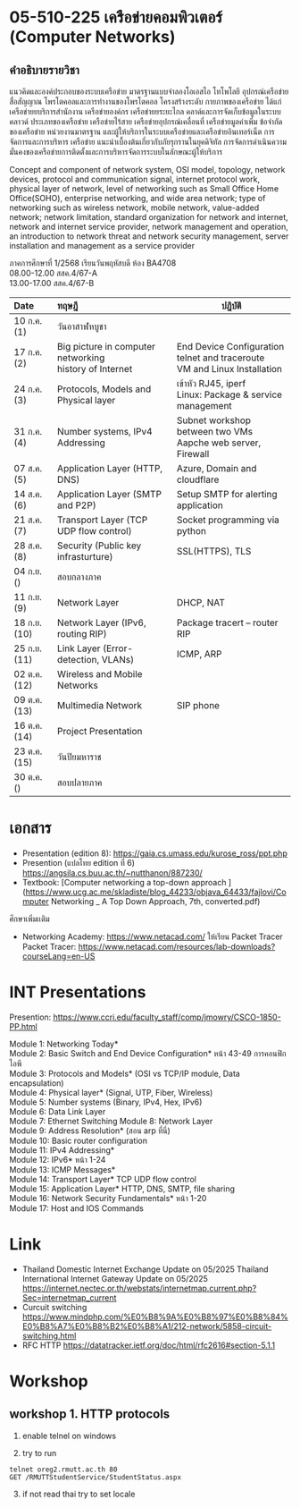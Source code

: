 # **05-510-225 เครือข่ายคอมพิวเตอร์ (Computer Networks)**

## คำอธิบายรายวิชา

แนวคิดและองค์ประกอบของระบบเครือข่าย มาตรฐานแบบจำลองโอเอสไอ โทโพโลยี อุปกรณ์เครือข่าย สื่อสัญญาณ โพรโตคอลและการทำงานของโพรโตคอล โครงสร้างระดับ กายภาพของเครือข่าย ได้แก่ เครือข่ายยบริการสำนักงาน เครือข่ายองค์กร เครือข่ายยระยะไกล คลาด์และการจัดเก็บข้อมูลในระบบคลาวด์ ประเภทของเครือข่าย เครือข่ายไร้สาย เครือข่ายอุปกรณ์เคลื่อนที่ เครือข่ายมูลค่าเพิ่ม ข้อจำกัดของเครือข่าย หน่วยงานมาตรฐาน และผู้ให้บริการในระบบเครือข่ายและเครือข่ายอินเทอร์เน็ต การจัดการและการบริหาร เครือข่าย แนะนำเบื้องต้นเกี่ยวกับภัยรุกรานในยุคดิจิทัล การจัดการดำเนินความมั่นคงของเครือข่ายการติดตั้งและการบริหารจัดการระบบในลักษณะผู้ให้บริการ 

Concept and component of network system, OSI model, topology, network devices, protocol
and communication signal, internet protocol work, physical layer of network, level of networking such
as Small Office Home Office(SOHO), enterprise networking, and wide area network; type of networking
such as wireless network, mobile network, value-added network; network limitation, standard
organization for network and internet, network and internet service provider, network management
and operation, an introduction to network threat and network security management, server
installation and management as a service provider

ภาคการศึกษาที่ 1/2568 เรียนวันพฤหัสบดี ห้อง BA4708  
08.00-12.00 สสค.4/67-A  
13.00-17.00 สสค.4/67-B  


| Date  | ทฤษฎี                                                 | ปฎิบัติ                                                             |
| :----------- | :----------------------------------------------------------- | ------------------------------------------------------------ |
| 10 ก.ค. (1)  | วันอาสาฬหบูชา                                                 |                                                              |
| 17 ก.ค. (2)  | Big picture in computer networking<br />history of Internet | End Device Configuration<br />telnet and traceroute<br />VM and Linux Installation |
| 24 ก.ค. (3)  | Protocols, Models and Physical layer                        | เข้าหัว RJ45, iperf <br />Linux: Package & service management  |
| 31 ก.ค. (4)  | Number systems, IPv4 Addressing                             | Subnet workshop between two VMs<br />Aapche web server, Firewall |
| 07 ส.ค. (5)  | Application Layer (HTTP, DNS)                               | Azure, Domain and cloudflare                                 |
| 14 ส.ค. (6)  | Application Layer (SMTP and P2P)                            | Setup SMTP for alerting application                          |
| 21 ส.ค. (7)  | Transport Layer (TCP UDP flow control)                      | Socket programming via python                                |
| 28 ส.ค. (8)  | Security (Public key infrasturture)                         | SSL(HTTPS), TLS                                              |
| 04 ก.ย. ()   | สอบกลางภาค                                                  |                                                              |
| 11 ก.ย. (9)  | Network Layer                                               | DHCP, NAT                                                    |
| 18 ก.ย. (10) | Network Layer (IPv6, routing RIP)                           | Package tracert – router RIP                                 |
| 25 ก.ย. (11) | Link Layer (Error-detection, VLANs)                         | ICMP, ARP                                                    |
| 02 ต.ค. (12) | Wireless and Mobile Networks                                |                                                              |
| 09 ต.ค. (13) | Multimedia Network                                          | SIP phone                                                    |
| 16 ต.ค. (14) | Project Presentation                                        |                                                              |
| 23 ต.ค. (15) | วันปิยมหาราช                                                  |                                                              |
| 30 ต.ค. ()   | สอบปลายภาค                                                  |                                                              |

# เอกสาร

- Presentation (edition 8): https://gaia.cs.umass.edu/kurose_ross/ppt.php
- Presention (แปลไทย edition ที่ 6) https://angsila.cs.buu.ac.th/~nutthanon/887230/
- Textbook: [Computer networking a top-down approach ](https://www.ucg.ac.me/skladiste/blog_44233/objava_64433/fajlovi/Computer Networking _ A Top Down Approach, 7th, converted.pdf)

ศึกษาเพิ่มเเติม

- Networking Academy: https://www.netacad.com/ ให้เรียน Packet Tracer
  Packet Tracer: https://www.netacad.com/resources/lab-downloads?courseLang=en-US




# INT Presentations 
Presention: https://www.ccri.edu/faculty_staff/comp/jmowry/CSCO-1850-PP.html

Module 1: Networking Today*  
Module 2: Basic Switch and End Device Configuration* หน้า 43-49 การคอนฟิกไอพี  
Module 3: Protocols and Models* (OSI vs TCP/IP  module, Data encapsulation)  
Module 4: Physical layer* (Signal, UTP, Fiber, Wireless)  
Module 5: Number systems (Binary, IPv4, Hex, IPv6)  
Module 6: Data Link Layer  
Module 7: Ethernet Switching 
Module 8: Network Layer  
Module 9: Address Resolution* (สอน arp ที่นี่)  
Module 10: Basic router configuration  
Module 11: IPv4 Addressing*  
Module 12: IPv6* หน้า 1-24  
Module 13: ICMP Messages*  
Module 14: Transport Layer* TCP UDP flow control  
Module 15: Application Layer* HTTP, DNS, SMTP, file sharing  
Module 16: Network Security Fundamentals* หน้า 1-20  
Module 17: Host and IOS Commands  

# Link
- Thailand Domestic Internet Exchange Update on 05/2025 Thailand International Internet Gateway Update on 05/2025 https://internet.nectec.or.th/webstats/internetmap.current.php?Sec=internetmap_current
- Curcuit switching
  https://www.mindphp.com/%E0%B8%9A%E0%B8%97%E0%B8%84%E0%B8%A7%E0%B8%B2%E0%B8%A1/212-network/5858-circuit-switching.html
- RFC HTTP https://datatracker.ietf.org/doc/html/rfc2616#section-5.1.1


# Workshop
## workshop 1. HTTP protocols
1. enable telnel on windows

2. try to run
```
telnet oreg2.rmutt.ac.th 80
GET /RMUTTStudentService/StudentStatus.aspx
```
3. if not read thai try to set locale

